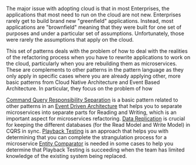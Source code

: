 The major issue with adopting cloud is that in most Enterprises, the applications that most need to run on the cloud are not new.  Enterprises rarely get to build brand new "greenfield" applications. Instead, most applications are "brownfield" meaning that they were built for one set of purposes and under a particular set of assumptions.  Unfortunately, those were rarely the assumptions that apply on the cloud.

This set of patterns deals with the problem of how to deal with the realities of the refactoring process when you have to rewrite applications to work on the cloud, particularly when you are rebuilding them as microservices.  These are complements to other patterns in the pattern language as they only apply in specific cases where you are already applying other, more basic patterns from Cloud Native Architecture and Event Based Architecture.  In particular, they focus on the problem of how 

[Command Query Responsibility Separation](Command-Query-Responsibility-Separation.md) is a basic pattern related to other patterns in an [Event Driven Architecture](../Event-Based-Architecture/Event-Driven-Architecture.md) that helps you to separate microservices into separate parts for Reading and Writing, which is an important aspect for microservices refactoring.
[Data Replication](Data-Replication.md) is crucial for keeping the different databases (for the Read Model and Write Model) in CQRS in sync.
[Playback Testing](Playback-Testing.md) is an approach that helps you with determining that you can complete the strangulation process for a microservice
[Entity Comparator](Entity-Comparator.md) is needed in some cases to help you determine that Playback Testing is succeeding when the team has limited knowledge of the existing system being replaced.


